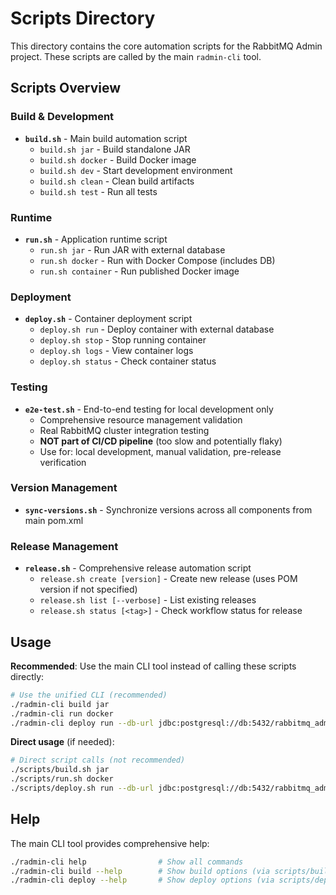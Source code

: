 # Scripts Directory

This directory contains the core automation scripts for the RabbitMQ Admin project. These scripts are called by the main `radmin-cli` tool.

## Scripts Overview

### Build & Development

- **`build.sh`** - Main build automation script
  - `build.sh jar` - Build standalone JAR
  - `build.sh docker` - Build Docker image
  - `build.sh dev` - Start development environment
  - `build.sh clean` - Clean build artifacts
  - `build.sh test` - Run all tests

### Runtime

- **`run.sh`** - Application runtime script
  - `run.sh jar` - Run JAR with external database
  - `run.sh docker` - Run with Docker Compose (includes DB)
  - `run.sh container` - Run published Docker image

### Deployment

- **`deploy.sh`** - Container deployment script
  - `deploy.sh run` - Deploy container with external database
  - `deploy.sh stop` - Stop running container
  - `deploy.sh logs` - View container logs
  - `deploy.sh status` - Check container status

### Testing

- **`e2e-test.sh`** - End-to-end testing for local development only
  - Comprehensive resource management validation
  - Real RabbitMQ cluster integration testing
  - **NOT part of CI/CD pipeline** (too slow and potentially flaky)
  - Use for: local development, manual validation, pre-release verification

### Version Management

- **`sync-versions.sh`** - Synchronize versions across all components from main pom.xml

### Release Management

- **`release.sh`** - Comprehensive release automation script
  - `release.sh create [version]` - Create new release (uses POM version if not specified)
  - `release.sh list [--verbose]` - List existing releases
  - `release.sh status [<tag>]` - Check workflow status for release

## Usage

**Recommended**: Use the main CLI tool instead of calling these scripts directly:

```bash
# Use the unified CLI (recommended)
./radmin-cli build jar
./radmin-cli run docker
./radmin-cli deploy run --db-url jdbc:postgresql://db:5432/rabbitmq_admin --db-user admin --db-pass secret --jwt-secret my-secret
```

**Direct usage** (if needed):

```bash
# Direct script calls (not recommended)
./scripts/build.sh jar
./scripts/run.sh docker
./scripts/deploy.sh run --db-url jdbc:postgresql://db:5432/rabbitmq_admin --db-user admin --db-pass secret --jwt-secret my-secret
```

## Help

The main CLI tool provides comprehensive help:

```bash
./radmin-cli help                # Show all commands
./radmin-cli build --help        # Show build options (via scripts/build.sh --help)
./radmin-cli deploy --help       # Show deploy options (via scripts/deploy.sh --help)
```
